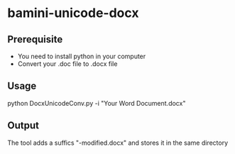 # bamini-unicode-docx

## Prerequisite

* You need to install python in your computer
* Convert your .doc file to .docx file

## Usage

python DocxUnicodeConv.py -i "Your Word Document.docx"


## Output

The tool adds a suffics "-modified.docx" and stores it in the same directory
